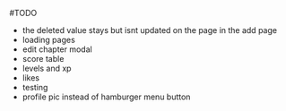 #TODO

- the deleted value stays but isnt updated on the page in the add page
- loading pages
- edit chapter modal
- score table
- levels and xp
- likes
- testing
- profile pic instead of hamburger menu button
